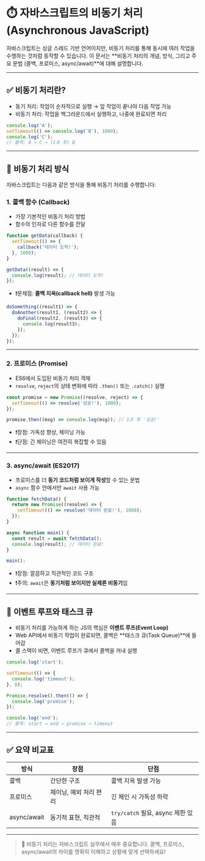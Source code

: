 # ⏱️ 자바스크립트의 비동기 처리 (Asynchronous JavaScript)

자바스크립트는 싱글 스레드 기반 언어이지만, 비동기 처리를 통해 동시에 여러 작업을 수행하는 것처럼 동작할 수 있습니다. 이 문서는 \*\*비동기 처리의 개념, 방식, 그리고 주요 문법 (콜백, 프로미스, async/await)\*\*에 대해 설명합니다.

---

## ✅ 비동기 처리란?

- 동기 처리: 작업이 순차적으로 실행 → 앞 작업이 끝나야 다음 작업 가능
- 비동기 처리: 작업을 백그라운드에서 실행하고, 나중에 완료되면 처리

```js
console.log('A');
setTimeout(() => console.log('B'), 1000);
console.log('C');
// 출력: A → C → (1초 후) B
```

---

## 🔄 비동기 처리 방식

자바스크립트는 다음과 같은 방식을 통해 비동기 처리를 수행합니다:

### 1. 콜백 함수 (Callback)

- 가장 기본적인 비동기 처리 방법
- 함수의 인자로 다른 함수를 전달

```js
function getData(callback) {
  setTimeout(() => {
    callback('데이터 도착!');
  }, 1000);
}

getData((result) => {
  console.log(result); // 데이터 도착!
});
```

- ❗️문제점: **콜백 지옥(callback hell)** 발생 가능

```js
doSomething((result1) => {
  doAnother(result1, (result2) => {
    doFinal(result2, (result3) => {
      console.log(result3);
    });
  });
});
```

---

### 2. 프로미스 (Promise)

- ES6에서 도입된 비동기 처리 객체
- `resolve`, `reject`의 상태 변화에 따라 `.then()` 또는 `.catch()` 실행

```js
const promise = new Promise((resolve, reject) => {
  setTimeout(() => resolve('성공!'), 1000);
});

promise.then((msg) => console.log(msg)); // 1초 후 '성공!'
```

- ❗️장점: 가독성 향상, 체이닝 가능
- ❗️단점: 긴 체이닝은 여전히 복잡할 수 있음

---

### 3. async/await (ES2017)

- 프로미스를 더 **동기 코드처럼 보이게 작성**할 수 있는 문법
- `async` 함수 안에서만 `await` 사용 가능

```js
function fetchData() {
  return new Promise((resolve) => {
    setTimeout(() => resolve('데이터 완료!'), 1000);
  });
}

async function main() {
  const result = await fetchData();
  console.log(result); // 데이터 완료!
}

main();
```

- ❗️장점: 깔끔하고 직관적인 코드 구조
- ❗️주의: `await`은 **동기처럼 보이지만 실제론 비동기**임

---

## 🔁 이벤트 루프와 태스크 큐

- 비동기 처리를 가능하게 하는 JS의 핵심은 **이벤트 루프(Event Loop)**
- Web API에서 비동기 작업이 완료되면, 콜백은 \*\*태스크 큐(Task Queue)\*\*에 들어감
- 콜 스택이 비면, 이벤트 루프가 큐에서 콜백을 꺼내 실행

```js
console.log('start');

setTimeout(() => {
  console.log('timeout');
}, 0);

Promise.resolve().then(() => {
  console.log('promise');
});

console.log('end');
// 출력: start → end → promise → timeout
```

---

## ✅ 요약 비교표

| 방식        | 장점                   | 단점                              |
| ----------- | ---------------------- | --------------------------------- |
| 콜백        | 간단한 구조            | 콜백 지옥 발생 가능               |
| 프로미스    | 체이닝, 예외 처리 편리 | 긴 체인 시 가독성 하락            |
| async/await | 동기적 표현, 직관적    | `try/catch` 필요, async 제한 있음 |

---

> 🚀 비동기 처리는 자바스크립트 실무에서 매우 중요합니다. 콜백, 프로미스, async/await의 차이를 명확히 이해하고 상황에 맞게 선택하세요!
